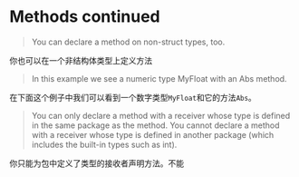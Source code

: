 # Methods continued

> You can declare a method on non-struct types, too.

你也可以在一个非结构体类型上定义方法

> In this example we see a numeric type MyFloat with an Abs method.

在下面这个例子中我们可以看到一个数字类型`MyFloat`和它的方法`Abs`。

> You can only declare a method with a receiver whose type is defined in the same package as the method. You cannot declare a method with a receiver whose type is defined in another package (which includes the built-in types such as int).

你只能为包中定义了类型的接收者声明方法。不能
